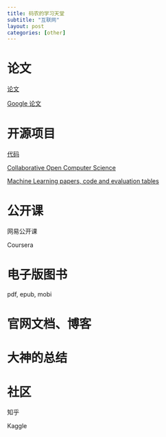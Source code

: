 ```yaml
---
title: 码农的学习天堂
subtitle: "互联网"
layout: post
categories: [other]
---
```



# 论文

[论文](https://arxiv.org/)

[Google 论文](https://ai.google/research/pubs/?year=2018)

# 开源项目

[代码](https://github.com/)

[Collaborative Open Computer Science](http://www.gitxiv.com/)

[Machine Learning papers, code and evaluation tables](https://paperswithcode.com/sota)

# 公开课

网易公开课

Coursera


# 电子版图书

pdf, epub, mobi

# 官网文档、博客



# 大神的总结


# 社区

知乎

Kaggle


